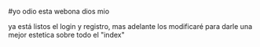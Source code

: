 #yo odio esta webona dios mio

ya está listos el login y registro, mas adelante los modificaré para darle una mejor estetica
sobre todo el "index"